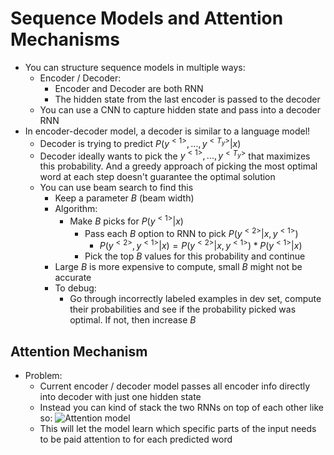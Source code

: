 # Sequence Models and Attention Mechanisms
* You can structure sequence models in multiple ways:
  * Encoder / Decoder:
    * Encoder and Decoder are both RNN
    * The hidden state from the last encoder is passed to the decoder
  * You can use a CNN to capture hidden state and pass into a decoder RNN
* In encoder-decoder model, a decoder is similar to a language model!
  * Decoder is trying to predict $P(y^{<1>}, ..., y^{<T_y>} | x)$
  * Decoder ideally wants to pick the $y^{<1>}, ..., y^{<T_y>}$ that maximizes this probability. And a greedy approach of picking the most optimal word at each step doesn't guarantee the optimal solution
  * You can use beam search to find this
    * Keep a parameter $B$ (beam width)
    * Algorithm:
      * Make $B$ picks for $P(y^{<1>} | x)$
        * Pass each $B$ option to RNN to pick $P(y^{<2>} | x, y^{<1>})$
          * $P(y^{<2>}, y^{<1>} | x) = P(y^{<2>} | x, y^{<1>}) * P(y^{<1>} | x)$
        * Pick the top $B$ values for this probability and continue
    * Large $B$ is more expensive to compute, small $B$ might not be accurate
    * To debug:
      * Go through incorrectly labeled examples in dev set, compute their probabilities and see if the probability picked was optimal. If not, then increase $B$

## Attention Mechanism
* Problem:
  * Current encoder / decoder model passes all encoder info directly into decoder with just one hidden state
  * Instead you can kind of stack the two RNNs on top of each other like so:
  ![Attention model](image.png)
  * This will let the model learn which specific parts of the input needs to be paid attention to for each predicted word
